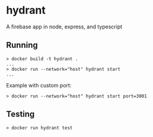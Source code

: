 # hydrant

A firebase app in node, express, and typescript

## Running

```
> docker build -t hydrant .
...
> docker run --network="host" hydrant start
...
```
Example with custom port:
```
> docker run --network="host" hydrant start port=3001
```

## Testing
```
> docker run hydrant test
```
